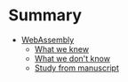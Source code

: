 # Summary

- [WebAssembly](./webassembly/draft.md)
  - [What we knew](./webassembly/knew.md)
  - [What we don't know](./webassembly/dont-know.md)
  - [Study from manuscript](./webassembly/study.md)
